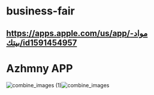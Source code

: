 # business-fair
## https://apps.apple.com/us/app/مواد-بيتك/id1591454957



# Azhmny APP
![combine_images (1)](https://user-images.githubusercontent.com/71645176/151689839-5ce35f92-e091-4d21-91e8-862e7e75d413.jpg)![combine_images](https://user-images.githubusercontent.com/71645176/151689902-705e7ae7-7e24-4ab5-ae15-b6041a0dd532.jpg)
